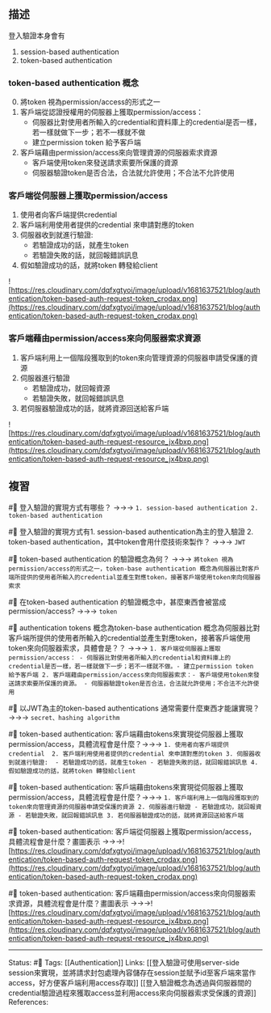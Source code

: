 ## 描述


登入驗證本身會有
1. session-based authentication
2. token-based authentication


### token-based authentication 概念

0. 將token 視為permission/access的形式之一
1. 客戶端從認證授權用的伺服器上獲取permission/access：
	- 伺服器比對使用者所輸入的credential和資料庫上的credential是否一樣，若一樣就做下一步；若不一樣就不做
	 - 建立permission token 給予客戶端
 2. 客戶端藉由permission/access來向管理資源的伺服器索求資源
	- 客戶端使用token來發送請求索要所保護的資源
	- 伺服器驗證token是否合法，合法就允許使用；不合法不允許使用



### 客戶端從伺服器上獲取permission/access

1. 使用者向客戶端提供credential 
2. 客戶端利用使用者提供的credential 來申請對應的token
3. 伺服器收到就進行驗證: 
	- 若驗證成功的話，就產生token
	- 若驗證失敗的話，就回報錯誤訊息
4. 假如驗證成功的話，就將token 轉發給client


![https://res.cloudinary.com/dqfxgtyoi/image/upload/v1681637521/blog/authentication/token-based-auth-request-token_crodax.png](https://res.cloudinary.com/dqfxgtyoi/image/upload/v1681637521/blog/authentication/token-based-auth-request-token_crodax.png)




###  客戶端藉由permission/access來向伺服器索求資源

1. 客戶端利用上一個階段獲取到的token來向管理資源的伺服器申請受保護的資源
2. 伺服器進行驗證
	- 若驗證成功，就回報資源
	- 若驗證失敗，就回報錯誤訊息
3. 若伺服器驗證成功的話，就將資源回送給客戶端


![https://res.cloudinary.com/dqfxgtyoi/image/upload/v1681637521/blog/authentication/token-based-auth-request-resource_jx4bxp.png](https://res.cloudinary.com/dqfxgtyoi/image/upload/v1681637521/blog/authentication/token-based-auth-request-resource_jx4bxp.png)


## 複習

#🧠 登入驗證的實現方式有哪些？ ->->-> `1. session-based authentication 2. token-based authentication`
<!--SR:!2023-06-08,35,250-->


#🧠 登入驗證的實現方式有1. session-based authentication為主的登入驗證 2. token-based authentication，其中token會用什麼技術來製作？ ->->-> `JWT`
<!--SR:!2023-06-05,97,250-->

#🧠 token-based authentication 的驗證概念為何？ ->->-> `將token 視為permission/access的形式之一，token-base authentication 概念為伺服器比對客戶端所提供的使用者所輸入的credential並產生對應token，接著客戶端使用token來向伺服器索求`
<!--SR:!2023-04-25,6,250-->

#🧠 在token-based authentication 的驗證概念中，甚麼東西會被當成permission/access?   ->->-> `token`
<!--SR:!2023-04-29,10,250-->

#🧠 authentication tokens 概念為token-base authentication 概念為伺服器比對客戶端所提供的使用者所輸入的credential並產生對應token，接著客戶端使用token來向伺服器索求，具體會是？？ ->->-> `1. 客戶端從伺服器上獲取permission/access：	- 伺服器比對使用者所輸入的credential和資料庫上的credential是否一樣，若一樣就做下一步；若不一樣就不做。- 建立permission token 給予客戶端 2. 客戶端藉由permission/access來向伺服器索求：- 客戶端使用token來發送請求索要所保護的資源。 - 伺服器驗證token是否合法，合法就允許使用；不合法不允許使用`
<!--SR:!2023-06-05,30,250-->


#🧠 以JWT為主的token-based authentications 通常需要什麼東西才能讓實現？ ->->-> `secret、hashing algorithm `
<!--SR:!2023-05-01,77,250-->

#🧠 token-based authentication: 客戶端藉由tokens來實現從伺服器上獲取permission/access，具體流程會是什麼？->->-> `1. 使用者向客戶端提供credential  2. 客戶端利用使用者提供的credential 來申請對應的token 3. 伺服器收到就進行驗證:  - 若驗證成功的話，就產生token - 若驗證失敗的話，就回報錯誤訊息 4. 假如驗證成功的話，就將token 轉發給client`
<!--SR:!2023-04-26,7,250-->



#🧠 token-based authentication:  客戶端藉由tokens來實現從伺服器上獲取permission/access，具體流程會是什麼？->->-> `1. 客戶端利用上一個階段獲取到的token來向管理資源的伺服器申請受保護的資源 2. 伺服器進行驗證 - 若驗證成功，就回報資源 - 若驗證失敗，就回報錯誤訊息 3. 若伺服器驗證成功的話，就將資源回送給客戶端`
<!--SR:!2023-04-27,8,250-->



#🧠 token-based authentication:  客戶端從伺服器上獲取permission/access，具體流程會是什麼？畫圖表示 ->->->![https://res.cloudinary.com/dqfxgtyoi/image/upload/v1681637521/blog/authentication/token-based-auth-request-token_crodax.png](https://res.cloudinary.com/dqfxgtyoi/image/upload/v1681637521/blog/authentication/token-based-auth-request-token_crodax.png)
<!--SR:!2023-04-29,10,250-->



#🧠 token-based authentication: 客戶端藉由permission/access來向伺服器索求資源，具體流程會是什麼？畫圖表示 ->->->![https://res.cloudinary.com/dqfxgtyoi/image/upload/v1681637521/blog/authentication/token-based-auth-request-resource_jx4bxp.png](https://res.cloudinary.com/dqfxgtyoi/image/upload/v1681637521/blog/authentication/token-based-auth-request-resource_jx4bxp.png)
<!--SR:!2023-05-31,27,250-->


---
Status: #🌱 
Tags:
[[Authentication]]
Links:
[[登入驗證可使用server-side session來實現，並將請求封包處理內容儲存在session並賦予id至客戶端來當作access，好方便客戶端利用access存取]]
[[登入驗證概念為透過與伺服器間的credential驗證過程來獲取access並利用access來向伺服器索求受保護的資源]]
References:
